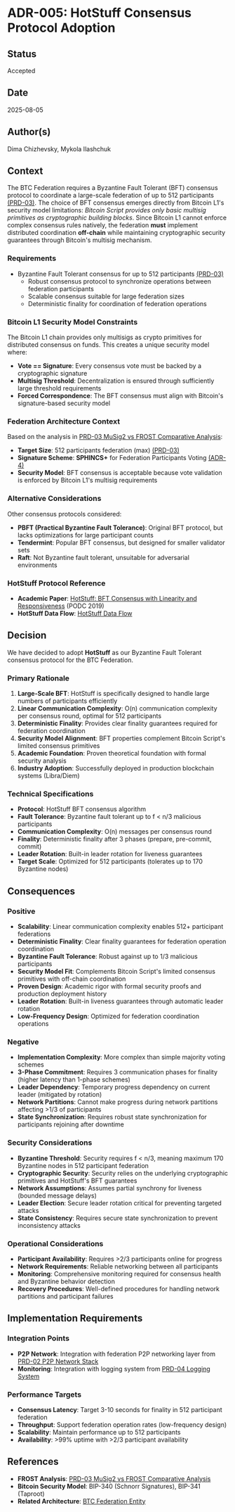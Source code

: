 # ADR-005: HotStuff Consensus Protocol Adoption

## Status
Accepted

## Date
2025-08-05

## Author(s)
Dima Chizhevsky, Mykola Ilashchuk

## Context
The BTC Federation requires a Byzantine Fault Tolerant (BFT) consensus protocol to coordinate a large-scale federation of up to 512 participants [(PRD-03)](/workflow/prd/federation/03_musig2_frost_comparative_analysis.md). The choice of BFT consensus emerges directly from Bitcoin L1's security model limitations: _Bitcoin Script provides only basic multisig primitives as cryptographic building blocks_. Since Bitcoin L1 cannot enforce complex consensus rules natively, the federation **must** implement distributed coordination **off-chain** while maintaining cryptographic security guarantees through Bitcoin's multisig mechanism.

### Requirements
- Byzantine Fault Tolerant consensus for up to 512 participants [(PRD-03)](/workflow/prd/federation/03_musig2_frost_comparative_analysis.md)
    - Robust consensus protocol to synchronize operations between federation participants
    - Scalable consensus suitable for large federation sizes
    - Deterministic finality for coordination of federation operations

### Bitcoin L1 Security Model Constraints
The Bitcoin L1 chain provides only multisigs as crypto primitives for distributed consensus on funds. This creates a unique security model where:
- **Vote == Signature**: Every consensus vote must be backed by a cryptographic signature
- **Multisig Threshold**: Decentralization is ensured through sufficiently large threshold requirements
- **Forced Correspondence**: The BFT consensus must align with Bitcoin's signature-based security model

### Federation Architecture Context
Based on the analysis in [PRD-03 MuSig2 vs FROST Comparative Analysis](/workflow/prd/federation/03_musig2_frost_comparative_analysis.md):
- **Target Size**: 512 participants federation (max) [(PRD-03)](/workflow/prd/federation/03_musig2_frost_comparative_analysis.md)
- **Signature Scheme**: **SPHINCS+** for Federation Participants Voting [(ADR-4)](architecture/federation/adrs/ADR-004-sphincs-signature-scheme.md) 
- **Security Model**: BFT consensus is acceptable because vote validation is enforced by Bitcoin L1's multisig requirements

### Alternative Considerations
Other consensus protocols considered:
- **PBFT (Practical Byzantine Fault Tolerance)**: Original BFT protocol, but lacks optimizations for large participant counts
- **Tendermint**: Popular BFT consensus, but designed for smaller validator sets
- **Raft**: Not Byzantine fault tolerant, unsuitable for adversarial environments

### HotStuff Protocol Reference
- **Academic Paper**: [HotStuff: BFT Consensus with Linearity and Responsiveness](https://arxiv.org/abs/1803.05069) (PODC 2019)
- **HotStuff Data Flow**: [HotStuff Data Flow](/architecture/federation/protocols/hot-stuff-consensus/data-flow.mermaid)

## Decision
We have decided to adopt **HotStuff** as our Byzantine Fault Tolerant consensus protocol for the BTC Federation.

### Primary Rationale
1. **Large-Scale BFT**: HotStuff is specifically designed to handle large numbers of participants efficiently
2. **Linear Communication Complexity**: O(n) communication complexity per consensus round, optimal for 512 participants
3. **Deterministic Finality**: Provides clear finality guarantees required for federation coordination
4. **Security Model Alignment**: BFT properties complement Bitcoin Script's limited consensus primitives
5. **Academic Foundation**: Proven theoretical foundation with formal security analysis
6. **Industry Adoption**: Successfully deployed in production blockchain systems (Libra/Diem)

### Technical Specifications
- **Protocol**: HotStuff BFT consensus algorithm
- **Fault Tolerance**: Byzantine fault tolerant up to f < n/3 malicious participants
- **Communication Complexity**: O(n) messages per consensus round
- **Finality**: Deterministic finality after 3 phases (prepare, pre-commit, commit)
- **Leader Rotation**: Built-in leader rotation for liveness guarantees
- **Target Scale**: Optimized for 512 participants (tolerates up to 170 Byzantine nodes)

## Consequences

### Positive
- **Scalability**: Linear communication complexity enables 512+ participant federations
- **Deterministic Finality**: Clear finality guarantees for federation operation coordination
- **Byzantine Fault Tolerance**: Robust against up to 1/3 malicious participants
- **Security Model Fit**: Complements Bitcoin Script's limited consensus primitives with off-chain coordination
- **Proven Design**: Academic rigor with formal security proofs and production deployment history
- **Leader Rotation**: Built-in liveness guarantees through automatic leader rotation
- **Low-Frequency Design**: Optimized for federation coordination operations

### Negative
- **Implementation Complexity**: More complex than simple majority voting schemes
- **3-Phase Commitment**: Requires 3 communication phases for finality (higher latency than 1-phase schemes)
- **Leader Dependency**: Temporary progress dependency on current leader (mitigated by rotation)
- **Network Partitions**: Cannot make progress during network partitions affecting >1/3 of participants
- **State Synchronization**: Requires robust state synchronization for participants rejoining after downtime

### Security Considerations
- **Byzantine Threshold**: Security requires f < n/3, meaning maximum 170 Byzantine nodes in 512 participant federation
- **Cryptographic Security**: Security relies on the underlying cryptographic primitives and HotStuff's BFT guarantees
- **Network Assumptions**: Assumes partial synchrony for liveness (bounded message delays)
- **Leader Election**: Secure leader rotation critical for preventing targeted attacks
- **State Consistency**: Requires secure state synchronization to prevent inconsistency attacks

### Operational Considerations
- **Participant Availability**: Requires >2/3 participants online for progress
- **Network Requirements**: Reliable networking between all participants
- **Monitoring**: Comprehensive monitoring required for consensus health and Byzantine behavior detection
- **Recovery Procedures**: Well-defined procedures for handling network partitions and participant failures

## Implementation Requirements

### Integration Points
- **P2P Network**: Integration with federation P2P networking layer from [PRD-02 P2P Network Stack](/workflow/prd/federation/02_p2p_network_stack.md)
- **Monitoring**: Integration with logging system from [PRD-04 Logging System](/workflow/prd/federation/04_logging_system_implementation.md)

### Performance Targets
- **Consensus Latency**: Target 3-10 seconds for finality in 512 participant federation
- **Throughput**: Support federation operation rates (low-frequency design)
- **Scalability**: Maintain performance up to 512 participants
- **Availability**: >99% uptime with >2/3 participant availability

## References
- **FROST Analysis**: [PRD-03 MuSig2 vs FROST Comparative Analysis](/workflow/prd/federation/03_musig2_frost_comparative_analysis.md)
- **Bitcoin Security Model**: BIP-340 (Schnorr Signatures), BIP-341 (Taproot)
- **Related Architecture**: [BTC Federation Entity](/architecture/common/entities/federation_btc.md)